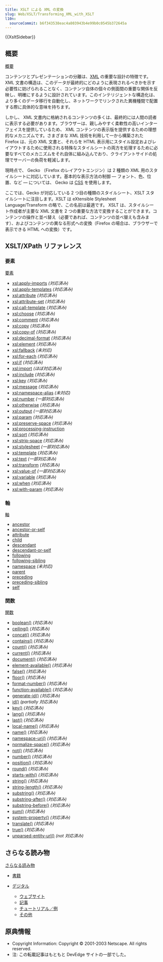 ```yaml
---
title: XSLT による XML の変換
slug: Web/XSLT/Transforming_XML_with_XSLT
l10n:
  sourceCommit: b6f343538eac4a803943b4e99b0c0545b372645a
---
```


{{XsltSidebar}}

## 概要

[概要](/ja/docs/Web/XSLT/Transforming_XML_with_XSLT/An_Overview)

コンテンツとプレゼンテーションの分離は、[XML](/ja/docs/Web/XML) の重要な設計の特徴です。 XML 文書の構造は、このデータが最終的にどのように表現されるべきかを示す必要性に妨げられることなく、コンテンツ自体の個々の側面間の重要な関係を反映し、明確にするように設計されています。このインテリジェントな構造化は、より多くのデータ移行を自動化し、ネットワークでリンクされた異機種間で配置する際に具体的な意味を持ちます。

しかし、 XML 文書内に格納されるコンテンツの多くは、最終的には人間の読者に表示する必要があります。ブラウザーは、親しみやすく柔軟性の高いインターフェイスを提供しているため、 XML コンテンツの表示版を提供するための理想的なメカニズムです。さまざまな XML 技術を利用して一から構築された Firefox は、元の XML 文書と、それらを HTML 表示用にスタイル設定およびレイアウトするために使用される特殊なスタイルシートの両方を処理するために必要なすべてのメカニズムをそれ自体に組み込んでおり、クライアントサイドの処理でサーバーの負荷を軽減します。

現時点で、 Gecko （Firefox のレイアウトエンジン）は 2 種類の XML 用のスタイルシートに対応しています。基本的な表示方法の制御 — フォント、色、位置、など — については、 Gecko は [CSS](/ja/docs/Web/CSS) を使用します。

ここでは、Gecko が対応している 2 つ目の種類のスタイルシート、XSLT スタイルシートに注目します。XSLT は eXtensible Stylesheet Language/Transform の略で、この名前は最適です。 XSLT は、スタイルシート作成者が主要な XML 文書を 2 つの重要な方法で変換することができます。コンテンツの操作と並べ替え（必要であれば、コンテンツの並べ替えも含みます）、およびコンテンツの異なる形式への変換（Firefox の場合は、ブラウザーで表示できる HTML への変換）です。

## XSLT/XPath リファレンス

### 要素

[要素](/ja/docs/Web/XSLT/Element)

- [xsl:apply-imports](/ja/docs/Web/XSLT/Element/apply-imports) _(対応済み)_
- [xsl:apply-templates](/ja/docs/Web/XSLT/Element/apply-templates) _(対応済み)_
- [xsl:attribute](/ja/docs/Web/XSLT/Element/attribute) _(対応済み)_
- [xsl:attribute-set](/ja/docs/Web/XSLT/Element/attribute-set) _(対応済み)_
- [xsl:call-template](/ja/docs/Web/XSLT/Element/call-template) _(対応済み)_
- [xsl:choose](/ja/docs/Web/XSLT/Element/choose) _(対応済み)_
- [xsl:comment](/ja/docs/Web/XSLT/Element/comment) _(対応済み)_
- [xsl:copy](/ja/docs/Web/XSLT/Element/copy) _(対応済み)_
- [xsl:copy-of](/ja/docs/Web/XSLT/Element/copy-of) _(対応済み)_
- [xsl:decimal-format](/ja/docs/Web/XSLT/Element/decimal-format) _(対応済み)_
- [xsl:element](/ja/docs/Web/XSLT/Element/element) _(対応済み)_
- [xsl:fallback](/ja/docs/Web/XSLT/Element/fallback) _(未対応)_
- [xsl:for-each](/ja/docs/Web/XSLT/Element/for-each) _(対応済み)_
- [xsl:if](/ja/docs/Web/XSLT/Element/if) _(対応済み)_
- [xsl:import](/ja/docs/Web/XSLT/Element/import) _(ほぼ対応済み)_
- [xsl:include](/ja/docs/Web/XSLT/Element/include) _(対応済み)_
- [xsl:key](/ja/docs/Web/XSLT/Element/key) _(対応済み)_
- [xsl:message](/ja/docs/Web/XSLT/Element/message) _(対応済み)_
- [xsl:namespace-alias](/ja/docs/Web/XSLT/Element/namespace-alias) _(未対応)_
- [xsl:number](/ja/docs/Web/XSLT/Element/number) _(一部対応済み)_
- [xsl:otherwise](/ja/docs/Web/XSLT/Element/otherwise) _(対応済み)_
- [xsl:output](/ja/docs/Web/XSLT/Element/output) _(一部対応済み)_
- [xsl:param](/ja/docs/Web/XSLT/Element/param) _(対応済み)_
- [xsl:preserve-space](/ja/docs/Web/XSLT/Element/preserve-space) _(対応済み)_
- [xsl:processing-instruction](/ja/docs/Web/XSLT/Element/processing-instruction)
- [xsl:sort](/ja/docs/Web/XSLT/Element/sort) _(対応済み)_
- [xsl:strip-space](/ja/docs/Web/XSLT/Element/strip-space) _(対応済み)_
- [xsl:stylesheet](/ja/docs/Web/XSLT/Element/stylesheet) _(一部対応済み)_
- [xsl:template](/ja/docs/Web/XSLT/Element/template) _(対応済み)_
- [xsl:text](/ja/docs/Web/XSLT/Element/text) _(一部対応済み)_
- [xsl:transform](/ja/docs/Web/XSLT/Element/transform) _(対応済み)_
- [xsl:value-of](/ja/docs/Web/XSLT/Element/value-of) _(一部対応済み)_
- [xsl:variable](/ja/docs/Web/XSLT/Element/variable) _(対応済み)_
- [xsl:when](/ja/docs/Web/XSLT/Element/when) _(対応済み)_
- [xsl:with-param](/ja/docs/Web/XSLT/Element/with-param) _(対応済み)_

### 軸

[軸](/ja/docs/Web/XPath/Axes)

- [ancestor](/ja/docs/Web/XPath/Axes/ancestor)
- [ancestor-or-self](/ja/docs/Web/XPath/Axes/ancestor-or-self)
- [attribute](/ja/docs/Web/XPath/Axes/attribute)
- [child](/ja/docs/Web/XPath/Axes/child)
- [descendant](/ja/docs/Web/XPath/Axes/descendant)
- [descendant-or-self](/ja/docs/Web/XPath/Axes/descendant-or-self)
- [following](/ja/docs/Web/XPath/Axes/following)
- [following-sibling](/ja/docs/Web/XPath/Axes/following-sibling)
- [namespace](/ja/docs/Web/XPath/Axes/namespace) _(未対応)_
- [parent](/ja/docs/Web/XPath/Axes/parent)
- [preceding](/ja/docs/Web/XPath/Axes/preceding)
- [preceding-sibling](/ja/docs/Web/XPath/Axes/preceding-sibling)
- [self](/ja/docs/Web/XPath/Axes/self)

### 関数

[関数](/ja/docs/Web/XPath/Functions)

- [boolean()](/ja/docs/Web/XPath/Functions/boolean) _(対応済み)_
- [ceiling()](/ja/docs/Web/XPath/Functions/ceiling) _(対応済み)_
- [concat()](/ja/docs/Web/XPath/Functions/concat) _(対応済み)_
- [contains()](/ja/docs/Web/XPath/Functions/contains) _(対応済み)_
- [count()](/ja/docs/Web/XPath/Functions/count) _(対応済み)_
- [current()](/ja/docs/Web/XPath/Functions/current) _(対応済み)_
- [document()](/ja/docs/Web/XPath/Functions/document) _(対応済み)_
- [element-available()](/ja/docs/Web/XPath/Functions/element-available) _(対応済み)_
- [false()](/ja/docs/Web/XPath/Functions/false) _(対応済み)_
- [floor()](/ja/docs/Web/XPath/Functions/floor) _(対応済み)_
- [format-number()](/ja/docs/Web/XPath/Functions/format-number) _(対応済み)_
- [function-available()](/ja/docs/Web/XPath/Functions/function-available) _(対応済み)_
- [generate-id()](/ja/docs/Web/XPath/Functions/generate-id) _(対応済み)_
- [id()](/ja/docs/Web/XPath/Functions/id) _(partially 対応済み)_
- [key()](/ja/docs/Web/XPath/Functions/key) _(対応済み)_
- [lang()](/ja/docs/Web/XPath/Functions/lang) _(対応済み)_
- [last()](/ja/docs/Web/XPath/Functions/last) _(対応済み)_
- [local-name()](/ja/docs/Web/XPath/Functions/local-name) _(対応済み)_
- [name()](/ja/docs/Web/XPath/Functions/name) _(対応済み)_
- [namespace-uri()](/ja/docs/Web/XPath/Functions/namespace-uri) _(対応済み)_
- [normalize-space()](/ja/docs/Web/XPath/Functions/normalize-space) _(対応済み)_
- [not()](/ja/docs/Web/XPath/Functions/not) _(対応済み)_
- [number()](/ja/docs/Web/XPath/Functions/number) _(対応済み)_
- [position()](/ja/docs/Web/XPath/Functions/position) _(対応済み)_
- [round()](/ja/docs/Web/XPath/Functions/round) _(対応済み)_
- [starts-with()](/ja/docs/Web/XPath/Functions/starts-with) _(対応済み)_
- [string()](/ja/docs/Web/XPath/Functions/string) _(対応済み)_
- [string-length()](/ja/docs/Web/XPath/Functions/string-length) _(対応済み)_
- [substring()](/ja/docs/Web/XPath/Functions/substring) _(対応済み)_
- [substring-after()](/ja/docs/Web/XPath/Functions/substring-after) _(対応済み)_
- [substring-before()](/ja/docs/Web/XPath/Functions/substring-before) _(対応済み)_
- [sum()](/ja/docs/Web/XPath/Functions/sum) _(対応済み)_
- [system-property()](/ja/docs/Web/XPath/Functions/system-property) _(対応済み)_
- [translate()](/ja/docs/Web/XPath/Functions/translate) _(対応済み)_
- [true()](/ja/docs/Web/XPath/Functions/true) _(対応済み)_
- [unparsed-entity-url()](/ja/docs/Web/XPath/Functions/unparsed-entity-url) _(not 対応済み)_

## さらなる読み物

[さらなる読み物](/ja/docs/Web/XSLT/Transforming_XML_with_XSLT/For_Further_Reading)

- [書籍](/ja/docs/Web/XSLT/Transforming_XML_with_XSLT/For_Further_Reading#書籍)
- [デジタル](/ja/docs/Web/XSLT/Transforming_XML_with_XSLT/For_Further_Reading#デジタル)

  - [ウェブサイト](/ja/docs/Web/XSLT/Transforming_XML_with_XSLT/For_Further_Reading#ウェブサイト)
  - [記事](/ja/docs/Web/XSLT/Transforming_XML_with_XSLT/For_Further_Reading#記事)
  - [チュートリアル／例](/ja/docs/Web/XSLT/Transforming_XML_with_XSLT/For_Further_Reading#チュートリアル／例)
  - [その他](/ja/docs/Web/XSLT/Transforming_XML_with_XSLT/For_Further_Reading#その他)

## 原典情報

- Copyright Information: Copyright © 2001-2003 Netscape. All rights reserved.
- 注: この転載記事はもともと DevEdge サイトの一部でした。
